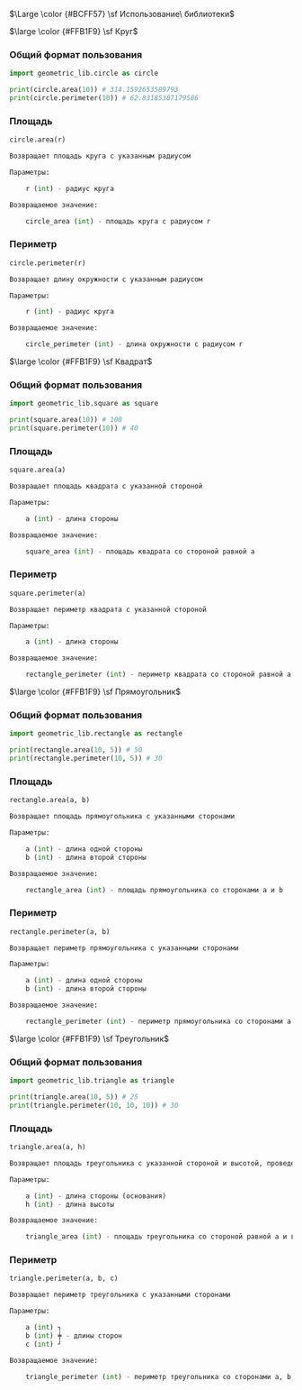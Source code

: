 $\Large \color {#BCFF57} \sf Использование\ библиотеки$

$\large \color {#FFB1F9} \sf Круг$

### Общий формат пользования
```py
import geometric_lib.circle as circle

print(circle.area(10)) # 314.1592653589793                                                   
print(circle.perimeter(10)) # 62.83185307179586
```

### Площадь
```py
circle.area(r)

Возвращает площадь круга с указанным радиусом

Параметры:

    r (int) - радиус круга

Возвращаемое значение:

    circle_area (int) - площадь круга с радиусом r
```

### Периметр
```py
circle.perimeter(r)

Возвращает длину окружности с указанным радиусом

Параметры:

    r (int) - радиус круга

Возвращаемое значение:

    circle_perimeter (int) - длина окружности с радиусом r
```


$\large \color {#FFB1F9} \sf Квадрат$

### Общий формат пользования
```py
import geometric_lib.square as square

print(square.area(10)) # 100                                                 
print(square.perimeter(10)) # 40
```

### Площадь
```py
square.area(a)

Возвращает площадь квадрата с указанной стороной

Параметры:

    a (int) - длина стороны

Возвращаемое значение:

    square_area (int) - площадь квадрата со стороной равной a
```

### Периметр
```py
square.perimeter(a)

Возвращает периметр квадрата с указанной стороной

Параметры:

    a (int) - длина стороны

Возвращаемое значение:

    rectangle_perimeter (int) - периметр квадрата со стороной равной a
```


$\large \color {#FFB1F9} \sf Прямоугольник$

### Общий формат пользования
```py
import geometric_lib.rectangle as rectangle

print(rectangle.area(10, 5)) # 50                                                   
print(rectangle.perimeter(10, 5)) # 30
```

### Площадь
```py
rectangle.area(a, b)

Возвращает площадь прямоугольника с указанными сторонами

Параметры:

    a (int) - длина одной стороны
    b (int) - длина второй стороны 

Возвращаемое значение:

    rectangle_area (int) - площадь прямоугольника со сторонами a и b
```

### Периметр
```py
rectangle.perimeter(a, b)

Возвращает периметр прямоугольника с указанными сторонами

Параметры:

    a (int) - длина одной стороны
    b (int) - длина второй стороны 

Возвращаемое значение:

    rectangle_perimeter (int) - периметр прямоугольника со сторонами a и b
```


$\large \color {#FFB1F9} \sf Треугольник$

### Общий формат пользования
```py
import geometric_lib.triangle as triangle

print(triangle.area(10, 5)) # 25                                                   
print(triangle.perimeter(10, 10, 10)) # 30
```

### Площадь
```py
triangle.area(a, h)

Возвращает площадь треугольника с указанной стороной и высотой, проведенной к ней

Параметры:

    a (int) - длина стороны (основания)
    h (int) - длина высоты

Возвращаемое значение:

    triangle_area (int) - площадь треугольника со стороной равной a и высотой, проведенной к ней, равной h
```

### Периметр
```py
triangle.perimeter(a, b, c)

Возвращает периметр треугольника с указанными сторонами

Параметры:

    a (int) ┐
    b (int) ╪ - длины сторон
    c (int) ┘

Возвращаемое значение:

    triangle_perimeter (int) - периметр треугольника со сторонами a, b, c
```